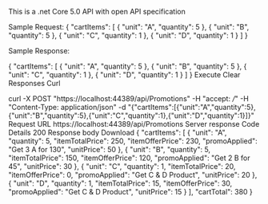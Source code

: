This is a .net Core 5.0 API with open API specification

Sample Request:
{
  "cartItems": [
    {
      "unit": "A",
      "quantity": 5
    },
    {
      "unit": "B",
      "quantity": 5
    },
    {
      "unit": "C",
      "quantity": 1
    },
    {
      "unit": "D",
      "quantity": 1
    }
  ]
}

Sample Response:

{
  "cartItems": [
    {
      "unit": "A",
      "quantity": 5
    },
    {
      "unit": "B",
      "quantity": 5
    },
    {
      "unit": "C",
      "quantity": 1
    },
    {
      "unit": "D",
      "quantity": 1
    }
  ]
}
Execute
Clear
Responses
Curl

curl -X POST "https://localhost:44389/api/Promotions" -H  "accept: */*" -H  "Content-Type: application/json" -d "{\"cartItems\":[{\"unit\":\"A\",\"quantity\":5},{\"unit\":\"B\",\"quantity\":5},{\"unit\":\"C\",\"quantity\":1},{\"unit\":\"D\",\"quantity\":1}]}"
Request URL
https://localhost:44389/api/Promotions
Server response
Code	Details
200	
Response body
Download
{
  "cartItems": [
    {
      "unit": "A",
      "quantity": 5,
      "itemTotalPrice": 250,
      "itemOfferPrice": 230,
      "promoApplied": "Get 3 A for 130",
      "unitPrice": 50
    },
    {
      "unit": "B",
      "quantity": 5,
      "itemTotalPrice": 150,
      "itemOfferPrice": 120,
      "promoApplied": "Get 2 B for 45",
      "unitPrice": 30
    },
    {
      "unit": "C",
      "quantity": 1,
      "itemTotalPrice": 20,
      "itemOfferPrice": 0,
      "promoApplied": "Get C & D Product",
      "unitPrice": 20
    },
    {
      "unit": "D",
      "quantity": 1,
      "itemTotalPrice": 15,
      "itemOfferPrice": 30,
      "promoApplied": "Get C & D Product",
      "unitPrice": 15
    }
  ],
  "cartTotal": 380
}
